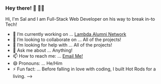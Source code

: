 ### Hey there! 👋 👨‍💻

Hi, I'm Sal and I am Full-Stack Web Developer on his way to break in-to Tech! 



- 🔭 I’m currently working on ... [Lambda Alumni Network](https://github.com/Lambda-School-Labs/lan-fe-a)
- 👯 I’m looking to collaborate on ... All of the projects! 
- 🤔 I’m looking for help with ... All of the projects! 
- 💬 Ask me about ... Anything!
- 📫 How to reach me: ... [Email Me!](mailto:sal.zamora480@gmail.com)
- 😄 Pronouns: ... He/Him
- ⚡ Fun fact: ... Before falling in love with coding, I built Hot Rods for a living. 
-->
